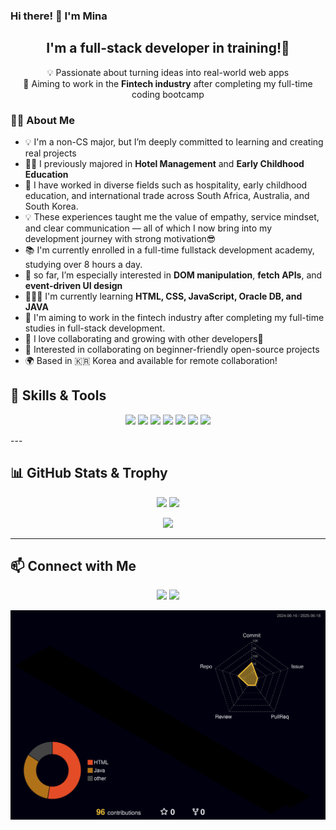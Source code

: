 ### Hi there! 👋 I'm Mina

<h2 align="center"> I'm a full-stack developer in training!🌱</h2>

<p align="center">
💡 Passionate about turning ideas into real-world web apps<br>
🎯 Aiming to work in the <strong>Fintech industry</strong> after completing my full-time coding bootcamp<br>
</p>

### 👩‍💻 About Me

- 💡 I'm a non-CS major, but I’m deeply committed to learning and creating real projects
- 👩‍🎓 I previously majored in **Hotel Management** and **Early Childhood Education**
- 🏨 I have worked in diverse fields such as hospitality, early childhood education, and international trade across South Africa, Australia, and South Korea.
- 💡 These experiences taught me the value of empathy, service mindset, and clear communication — all of which I now bring into my development journey with strong motivation😎
- 📚 I'm currently enrolled in a full-time fullstack development academy, studying over 8 hours a day.
- 🌱 so far, I’m especially interested in **DOM manipulation**, **fetch APIs**, and **event-driven UI design**
- 👩🏻‍💻 I'm currently learning **HTML, CSS, JavaScript, Oracle DB, and JAVA**
- 🚀 I'm aiming to work in the fintech industry after completing my full-time studies in full-stack development.
- 🤝 I love collaborating and growing with other developers🤍
- 🤝 Interested in collaborating on beginner-friendly open-source projects
- 🌍 Based in 🇰🇷 Korea and available for remote collaboration!

## 🧰 Skills & Tools

<p align="center">
  <img src="https://img.shields.io/badge/HTML-E34F26?style=for-the-badge&logo=html5&logoColor=white" />
  <img src="https://img.shields.io/badge/CSS-1572B6?style=for-the-badge&logo=css3&logoColor=white" />
  <img src="https://img.shields.io/badge/JavaScript-F7DF1E?style=for-the-badge&logo=javascript&logoColor=black" />
  <img src="https://img.shields.io/badge/Oracle-F80000?style=for-the-badge&logo=oracle&logoColor=white" />
  <img src="https://img.shields.io/badge/Git-F05032?style=for-the-badge&logo=git&logoColor=white" />
  <img src="https://img.shields.io/badge/GitHub-181717?style=for-the-badge&logo=github&logoColor=white" />
  <img src="https://img.shields.io/badge/VSCode-007ACC?style=for-the-badge&logo=visual-studio-code&logoColor=white" />
</p>
---

## 📊 GitHub Stats & Trophy

<p align="center">
  <img src="https://github-readme-stats.vercel.app/api?username=Starlights91&show_icons=true&theme=dark&hide_border=true" height="150" />
  <img src="https://github-readme-stats.vercel.app/api/top-langs/?username=Starlights91&layout=compact&theme=dark&hide_border=true" height="150"/>
</p>

<p align="center">
  <img src="https://github-profile-trophy.vercel.app/?username=Starlights91&theme=darkhub&no-frame=true&row=1" />
</p>

---

## 📫 Connect with Me

<p align="center">
  <a href="https://www.linkedin.com/in/mina-oh0123" target="_blank"><img src="https://img.shields.io/badge/LinkedIn-0A66C2?style=for-the-badge&logo=linkedin&logoColor=white" /></a>
  <a href="https://www.instagram.com/mn.0123/" target="_blank"><img src="https://img.shields.io/badge/Instagram-E4405F?style=for-the-badge&logo=instagram&logoColor=white" /></a>
<!--   <a href="https://www.notion.so/" target="_blank"><img src="https://img.shields.io/badge/Notion-000000?style=for-the-badge&logo=notion&logoColor=white" /></a> -->
</p>


<!-- 3D GitHub 무지개 잔디 -->
![3D GitHub Profile](./profile-3d-contrib/profile-night-rainbow.svg)

<!-- 3D 잔디 레인보우 흰 배경-->
<!--![](./profile-3d-contrib/profile-green-animate.svg)-->
